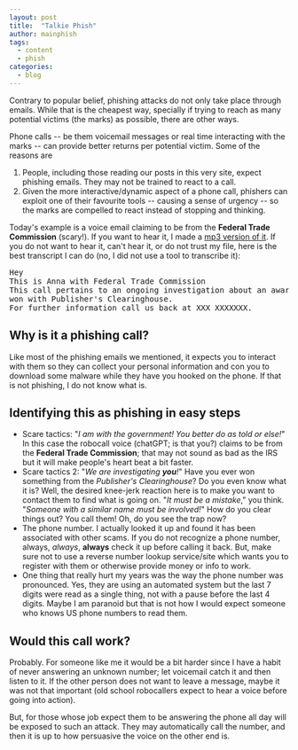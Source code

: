```yaml
---
layout: post
title:  "Talkie Phish"
author: mainphish
tags:
  - content
  - phish
categories: 
  - blog
---
```


Contrary to popular belief, phishing attacks do not only take place through
emails. While that is the cheapest way, specially if trying to reach as many
potential victims (the marks) as possible, there are other ways.

Phone calls -- be them voicemail messages or real time interacting with the 
marks -- can provide better returns per potential victim.
Some of the reasons are

1. People, including those reading our posts in this very site, expect 
phishing emails. They may not be trained to react to a call.
1. Given the more interactive/dynamic aspect of a phone call, phishers can
exploit one of their favourite tools -- causing a sense of urgency -- so 
the marks are compelled to react instead of stopping and thinking. 

Today's example is a voice email claiming to be from the
**Federal Trade Commission** (scary!). If you want to hear it, I made a
[mp3 version of it](/sounds/2023/voicephish_20231018.mp3). 
If you do not want to hear it, can't hear it, or do not trust my file,
here is the best transcript I can
do (no, I did not use a tool to transcribe it):

<pre>
Hey
This is Anna with Federal Trade Commission
This call pertains to an ongoing investigation about an award which you have
won with Publisher's Clearinghouse.
For further information call us back at XXX XXXXXXX.
</pre>

## Why is it a phishing call?

Like most of the phishing emails we mentioned, it expects you to interact
with them so they can collect your personal information and con you to 
download some malware while they have you hooked on the phone.
If that is not phishing, I do not know what is.

## Identifying this as phishing in easy steps

- Scare tactics: "*I am with the government! You better do as told or else!*" 
In this case the robocall voice (chatGPT; is that you?) claims to be from the
**Federal Trade Commission**; that may not sound as bad as the IRS but it 
will make people's heart beat a bit faster.
- Scare tactics 2: "*We are investigating **you**!*" Have you ever won 
something from the *Publisher's Clearinghouse*? Do you even know what it is?
Well, the desired knee-jerk reaction here is to make you want to contact them
to find what is going on. "*It must be a mistake*," you think. "*Someone 
with a similar name must be involved!*" How do you clear things out? 
You call them! Oh, do you see the trap now?
- The phone number. I actually looked it up and found it has been associated
with other scams. If you do not recognize a phone number, always, *always*, 
**always** 
check it up before calling it back. But, make sure not to use a reverse number
lookup service/site which wants you to register with them or otherwise provide 
money or info to work.
- One thing that really hurt my years was the way the phone number was 
pronounced. Yes, they are using an automated system but the last 7 digits
were read as a single thing, not with a pause before the last 4 digits.
Maybe I am paranoid but that is not how I would expect someone who knows 
US phone numbers to read them.

## Would this call work?

Probably. For someone like me it would be a bit harder since I have a 
habit of never answering an unknown number; let voicemail catch it and then
listen to it. If the other person does not want to leave a message, maybe
it was not that important (old school robocallers expect to hear a voice 
before going into action). 

But, for those whose job expect them to be answering the phone all day will
be exposed to such an attack. They may automatically call the number, and then
it is up to how persuasive the voice on the other end is.
